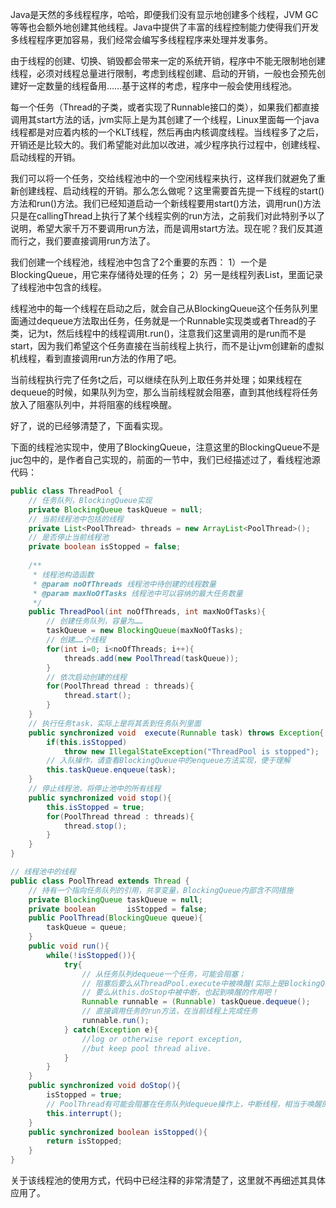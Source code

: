 Java是天然的多线程程序，哈哈，即便我们没有显示地创建多个线程，JVM GC等等也会额外地创建其他线程。Java中提供了丰富的线程控制能力使得我们开发多线程程序更加容易，我们经常会编写多线程程序来处理并发事务。

由于线程的创建、切换、销毁都会带来一定的系统开销，程序中不能无限制地创建线程，必须对线程总量进行限制，考虑到线程创建、启动的开销，一般也会预先创建好一定数量的线程备用……基于这样的考虑，程序中一般会使用线程池。

每一个任务（Thread的子类，或者实现了Runnable接口的类），如果我们都直接调用其start方法的话，jvm实际上是为其创建了一个线程，Linux里面每一个java线程都是对应着内核的一个KLT线程，然后再由内核调度线程。当线程多了之后，开销还是比较大的。我们希望能对此加以改进，减少程序执行过程中，创建线程、启动线程的开销。

我们可以将一个任务，交给线程池中的一个空闲线程来执行，这样我们就避免了重新创建线程、启动线程的开销。那么怎么做呢？这里需要首先提一下线程的start()方法和run()方法。我们已经知道启动一个新线程要用start()方法，调用run()方法只是在callingThread上执行了某个线程实例的run方法，之前我们对此特别予以了说明，希望大家千万不要调用run方法，而是调用start方法。现在呢？我们反其道而行之，我们要直接调用run方法了。

我们创建一个线程池，线程池中包含了2个重要的东西：
1）一个是BlockingQueue，用它来存储待处理的任务；
2）另一是线程列表List，里面记录了线程池中包含的线程。

线程池中的每一个线程在启动之后，就会自己从BlockingQueue这个任务队列里面通过dequeue方法取出任务，任务就是一个Runnable实现类或者Thread的子类，记为t，然后线程中的线程调用t.run()，注意我们这里调用的是run而不是start，因为我们希望这个任务直接在当前线程上执行，而不是让jvm创建新的虚拟机线程，看到直接调用run方法的作用了吧。

当前线程执行完了任务t之后，可以继续在队列上取任务并处理；如果线程在dequeue的时候，如果队列为空，那么当前线程就会阻塞，直到其他线程将任务放入了阻塞队列中，并将阻塞的线程唤醒。

好了，说的已经够清楚了，下面看实现。

下面的线程池实现中，使用了BlockingQueue，注意这里的BlockingQueue不是juc包中的，是作者自己实现的，前面的一节中，我们已经描述过了，看线程池源代码：

```java
public class ThreadPool {
	// 任务队列，BlockingQueue实现
	private BlockingQueue taskQueue = null;
	// 当前线程池中包括的线程
	private List<PoolThread> threads = new ArrayList<PoolThread>();
	// 是否停止当前线程池
	private boolean isStopped = false;
	
	/**
	 * 线程池构造函数
	 * @param noOfThreads 线程池中待创建的线程数量
	 * @param maxNoOfTasks 线程池中可以容纳的最大任务数量
	 */
	public ThreadPool(int noOfThreads, int maxNoOfTasks){
		// 创建任务队列，容量为……
		taskQueue = new BlockingQueue(maxNoOfTasks);
		// 创建……个线程
		for(int i=0; i<noOfThreads; i++){
			threads.add(new PoolThread(taskQueue));
		}
		// 依次启动创建的线程
		for(PoolThread thread : threads){
			thread.start();
		}
	}
	// 执行任务task，实际上是将其丢到任务队列里面
	public synchronized void  execute(Runnable task) throws Exception{
		if(this.isStopped)
			throw new IllegalStateException("ThreadPool is stopped");
		// 入队操作，请查看BlockingQueue中的enqueue方法实现，便于理解
		this.taskQueue.enqueue(task);
	}
	// 停止线程池，将停止池中的所有线程
	public synchronized void stop(){
		this.isStopped = true;
		for(PoolThread thread : threads){
			thread.stop();
		}
	}
}

// 线程池中的线程
public class PoolThread extends Thread {
	// 持有一个指向任务队列的引用，共享变量，BlockingQueue内部含不同措施
	private BlockingQueue taskQueue = null;
	private boolean       isStopped = false;
	public PoolThread(BlockingQueue queue){
		taskQueue = queue;
	}
	public void run(){
		while(!isStopped()){
			try{
				// 从任务队列dequeue一个任务，可能会阻塞；
				// 阻塞后要么从ThreadPool.execute中被唤醒(实际上是BlockingQueue唤醒）；
				// 要么从this.doStop中被中断，也起到唤醒的作用吧！
				Runnable runnable = (Runnable) taskQueue.dequeue();
				// 直接调用任务的run方法，在当前线程上完成任务
				runnable.run();
			} catch(Exception e){
				//log or otherwise report exception,
				//but keep pool thread alive.
			}
		}
	}
	public synchronized void doStop(){
		isStopped = true;
		// PoolThread有可能会阻塞在任务队列dequeue操作上，中断线程，相当于唤醒的作用
		this.interrupt();
	}
	public synchronized boolean isStopped(){
		return isStopped;
	}
}
```

关于该线程池的使用方式，代码中已经注释的非常清楚了，这里就不再细述其具体应用了。